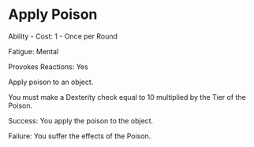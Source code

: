 # Apply Poison

Ability - Cost: 1 - Once per Round

Fatigue: Mental

Provokes Reactions: Yes

Apply poison to an object.

You must make a Dexterity check equal to 10 multiplied by the Tier of the Poison.

Success: You apply the poison to the object.

Failure: You suffer the effects of the Poison.